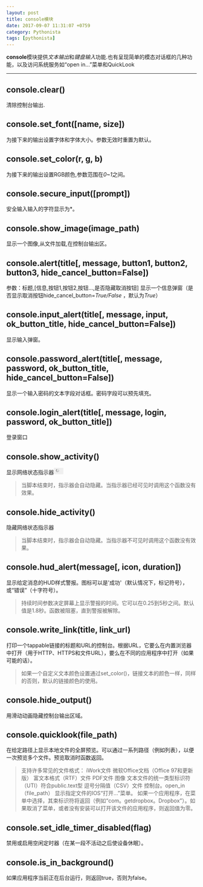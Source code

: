 ```yaml
---
layout: post
title: console模块
date: 2017-09-07 11:31:07 +0759
category: Pythonista
tags: [pythonista]
---
```


**console**模块提供*文本输出*和*键盘输入*功能.也有呈现简单的模态对话框的几种功能，以及访问系统服务如“open in…”菜单和QuickLook
* * * * *


## console.clear()
清除控制台输出.

## console.set_font([name, size])
为接下来的输出设置字体和字体大小。参数无效时重置为默认。

## console.set_color(r, g, b)
为接下来的输出设置RGB颜色,参数范围在*0~1*之间。

## console.secure_input([prompt])
安全输入输入的字符显示为*。

## console.show_image(image_path)
显示一个图像,从文件加载,在控制台输出区。

## console.alert(title[, message, button1, button2, button3, hide_cancel_button=False])
参数：标题,[信息,按钮1,按钮2,按钮...,是否隐藏取消按钮]
显示一个信息弹窗（是否显示取消按钮hide_cancel_button=*True/False* ，默认为*True*）

## console.input_alert(title[, message, input, ok_button_title, hide_cancel_button=False])
显示输入弹窗。

## console.password_alert(title[, message, password, ok_button_title, hide_cancel_button=False])
显示一个输入密码的文本字段对话框。密码字段可以预先填充。

## console.login_alert(title[, message, login, password, ok_button_title])
登录窗口

## console.show_activity()
显示网络状态指示器![](/images/图像1.png)

> 当脚本结束时，指示器会自动隐藏。当指示器已经可见时调用这个函数没有效果。

## console.hide_activity()
隐藏网络状态指示器

> 当脚本结束时，指示器会自动隐藏。当指示器不可见时调用这个函数没有效果。

## console.hud_alert(message[, icon, duration])
显示给定消息的HUD样式警报。图标可以是'成功'（默认情况下，标记符号），或“错误”（十字符号）。

> 持续时间参数决定屏幕上显示警报的时间。它可以在0.25到5秒之间。默认值是1.8秒。函数被阻塞，直到警报被解除。


## console.write_link(title, link_url)
打印一个tappable链接的标题和URL的控制台。根据URL，它要么在内置浏览器中打开（用于HTTP、HTTPS和文件URL），要么在不同的应用程序中打开（如果可能的话）。

> 如果一个自定义文本颜色设置通过set_color()，链接文本的颜色一样，同样的否则，默认的链接颜色的使用。


## console.hide_output()
用滑动动画隐藏控制台输出区域。


## console.quicklook(file_path)
在给定路径上显示本地文件的全屏预览。可以通过一系列路径（例如列表），以便一次预览多个文件。预览取消时函数返回。


> 支持许多常见的文件格式：
> iWork文件
> 微软Office文档（Office 97和更新版）
> 富文本格式（RTF）文件
> PDF文件
> 图像
> 文本文件的统一类型标识符（UTI）符合public.text型
> 逗号分隔值（CSV）文件
> 控制台。open_in（file_path）
> 显示指定文件的IOS“打开…”菜单。
> 如果一个应用程序，在菜单中选择，其束标识符将返回（例如“com。getdropbox。Dropbox”）。如果取消了菜单，或者没有安装可以打开该文件的应用程序，则返回值为零。

## console.set_idle_timer_disabled(flag)
禁用或启用空闲定时器（在某一段不活动之后使设备休眠）。

## console.is_in_background()
如果应用程序当前正在后台运行，则返回true，否则为false。

